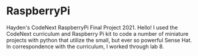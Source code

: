 # RaspberryPi
Hayden's CodeNext RaspberryPi Final Project 2021.
Hello! I used the CodeNext curriculum and Raspberry Pi kit to code a number of miniature projects with python that utilize the small, but ever so powerful Sense Hat. In correspondence with the curriculum, I worked through lab 8.  
